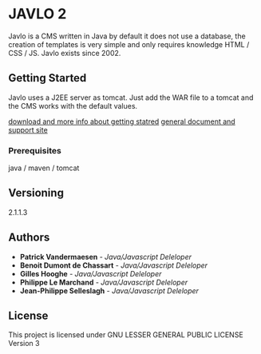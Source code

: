 
JAVLO 2
=======

Javlo is a CMS written in Java by default it does not use a database, the creation of templates is very simple and only requires knowledge HTML / CSS / JS. Javlo exists since 2002.

## Getting Started

Javlo uses a J2EE server as tomcat. Just add the WAR file to a tomcat and the CMS works with the default values.

[download and more info about getting statred](https://www.javlo.org/en/start.html)
[general document and support site](http://help.javlo.org/)

### Prerequisites

java / maven / tomcat

## Versioning

2.1.1.3

## Authors

* **Patrick Vandermaesen** - *Java/Javascript Deleloper*
* **Benoit Dumont de Chassart** - *Java/Javascript Deleloper*
* **Gilles Hooghe** - *Java/Javascript Deleloper*
* **Philippe Le Marchand** - *Java/Javascript Deleloper*
* **Jean-Philippe Selleslagh** - *Java/Javascript Deleloper*

## License

This project is licensed under GNU LESSER GENERAL PUBLIC LICENSE Version 3